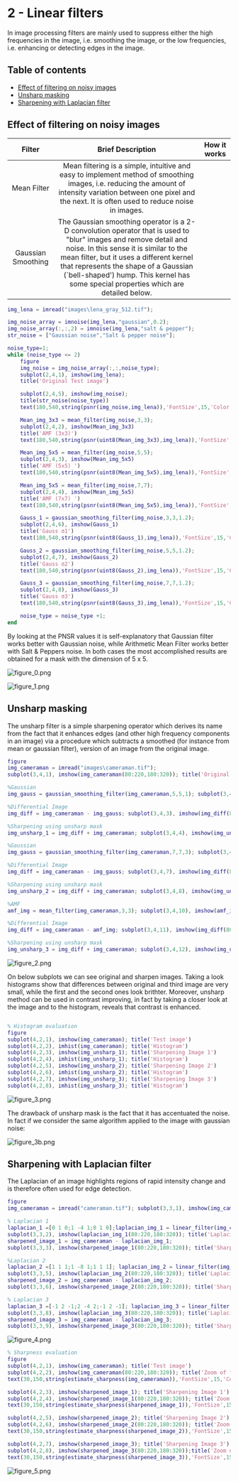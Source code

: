 # 2 - Linear filters
In image processing filters are mainly used to suppress either the high frequencies in the image, i.e. smoothing the image, or the low frequencies, i.e. enhancing or detecting edges in the image.

## Table of contents
 - [Effect of filtering on noisy images](#effect-of-filtering-on-noisy-images)
 - [Unsharp masking](#unsharp-masking)
 - [Sharpening with Laplacian filter](#sharpening-with-laplacian-filter)
  
## Effect of filtering on noisy images

|       Filter       |                                                                                                                                                            Brief Description                                                                                                                                                            | How it works |
|:------------------:|:---------------------------------------------------------------------------------------------------------------------------------------------------------------------------------------------------------------------------------------------------------------------------------------------------------------------------------------:|:------------:|
|     Mean Filter    |                                                           Mean filtering is a simple, intuitive and easy to implement method of smoothing images, i.e. reducing the amount of intensity variation between one pixel and the next. It is often used to reduce noise in images.                                                           |              |
| Gaussian Smoothing | The Gaussian smoothing operator is a 2-D convolution operator that is used to "blur" images and remove detail and noise. In this sense it is similar to the mean filter, but it uses a different kernel that represents the shape of a Gaussian (`bell-shaped') hump. This kernel has some special properties which are detailed below. |              |

```Matlab
img_lena = imread("images\lena_gray_512.tif");

img_noise_array = imnoise(img_lena,"gaussian",0.2);
img_noise_array(:,:,2) = imnoise(img_lena,"salt & pepper");
str_noise = ["Gaussian noise","Salt & pepper noise"];

noise_type=1;
while (noise_type <= 2)
    figure
    img_noise = img_noise_array(:,:,noise_type);
    subplot(2,4,1), imshow(img_lena);
    title('Original Test image')

    subplot(2,4,5), imshow(img_noise);
    title(str_noise(noise_type))
    text(180,540,string(psnr(img_noise,img_lena)),'FontSize',15,'Color','r');

    Mean_img_3x3 = mean_filter(img_noise,3,3);
    subplot(2,4,2), imshow(Mean_img_3x3)
    title('AMF (3x3)')
    text(180,540,string(psnr(uint8(Mean_img_3x3),img_lena)),'FontSize',15,'Color','r');

    Mean_img_5x5 = mean_filter(img_noise,5,5);
    subplot(2,4,3), imshow(Mean_img_5x5)
    title('AMF (5x5) ')
    text(180,540,string(psnr(uint8(Mean_img_5x5),img_lena)),'FontSize',15,'Color','r');

    Mean_img_5x5 = mean_filter(img_noise,7,7);
    subplot(2,4,4), imshow(Mean_img_5x5)
    title('AMF (7x7) ')
    text(180,540,string(psnr(uint8(Mean_img_5x5),img_lena)),'FontSize',15,'Color','r');

    Gauss_1 = gaussian_smoothing_filter(img_noise,3,3,1.2);
    subplot(2,4,6), imshow(Gauss_1)
    title('Gauss σ1')
    text(180,540,string(psnr(uint8(Gauss_1),img_lena)),'FontSize',15,'Color','r');

    Gauss_2 = gaussian_smoothing_filter(img_noise,5,5,1.2);
    subplot(2,4,7), imshow(Gauss_2)
    title('Gauss σ2')
    text(180,540,string(psnr(uint8(Gauss_2),img_lena)),'FontSize',15,'Color','r');

    Gauss_3 = gaussian_smoothing_filter(img_noise,7,7,1.2);
    subplot(2,4,8), imshow(Gauss_3)
    title('Gauss σ3')
    text(180,540,string(psnr(uint8(Gauss_3),img_lena)),'FontSize',15,'Color','r');

    noise_type = noise_type +1;
end
```

By looking at the PNSR values it is self-explanatory that Gaussian filter works better with Gaussian noise, while Arithmetic Mean Filter works better with Salt & Peppers noise. In both cases the most accomplished results are obtained for a mask with the dimension of 5 x 5. 

![figure_0.png](README_images/figure_0.png)

![figure_1.png](README_images/figure_1.png)

## Unsharp masking
The unsharp filter is a simple sharpening operator which derives its name from the fact that it enhances edges (and other high frequency components in an image) via a procedure which subtracts a smoothed (for instance from mean or gaussian filter), version of an image from the original image.

```Matlab
figure
img_cameraman = imread("images\cameraman.tif");
subplot(3,4,1), imshow(img_cameraman(80:220,180:320)); title('Original Image')

%Gaussian 
img_gauss = gaussian_smoothing_filter(img_cameraman,5,5,1); subplot(3,4,2),imshow(img_gauss(80:220,180:320)); title('Gauss Filter')

%Differential Image
img_diff = img_cameraman - img_gauss; subplot(3,4,3), imshow(img_diff(80:220,180:320)); title('Differential Image')

%Sharpening using unsharp mask
img_unsharp_1 = img_diff + img_cameraman; subplot(3,4,4), imshow(img_unsharp_1(80:220,180:320)); title('Unsharp mask')

%Gaussian 
img_gauss = gaussian_smoothing_filter(img_cameraman,7,7,3); subplot(3,4,6),imshow(img_gauss(80:220,180:320)); title('Gauss Filter')

%Differential Image
img_diff = img_cameraman - img_gauss; subplot(3,4,7), imshow(img_diff(80:220,180:320)); title('Differential Image')

%Sharpening using unsharp mask
img_unsharp_2 = img_diff + img_cameraman; subplot(3,4,8), imshow(img_unsharp_2(80:220,180:320)); title('Unsharp mask')

%AMF
amf_img = mean_filter(img_cameraman,3,3); subplot(3,4,10), imshow(amf_img(80:220,180:320)); title('AMF Filter')

%Differential Image
img_diff = img_cameraman - amf_img; subplot(3,4,11), imshow(img_diff(80:220,180:320)); title('Differential Image')

%Sharpening using unsharp mask
img_unsharp_3 = img_diff + img_cameraman; subplot(3,4,12), imshow(img_unsharp_3(80:220,180:320)); title('Unsharp mask')
```

![figure_2.png](README_images/figure_2.png)

On below subplots we can see original and sharpen images. Taking a look histograms show that differences between original and third  image are very small, while the first and the second ones look brithter. Moreover, unsharp method can be used in contrast improving, in fact by taking a closer look at the image and to the histogram, reveals that contrast is enhanced. 


```Matlab

% Histogram evaluation
figure
subplot(4,2,1), imshow(img_cameraman); title('Test image')
subplot(4,2,2), imhist(img_cameraman); title('Histogram')
subplot(4,2,3), imshow(img_unsharp_1); title('Sharpening Image 1')
subplot(4,2,4), imhist(img_unsharp_1); title('Histogram')
subplot(4,2,5), imshow(img_unsharp_2); title('Sharpening Image 2')
subplot(4,2,6), imhist(img_unsharp_2); title('Histogram')
subplot(4,2,7), imshow(img_unsharp_3); title('Sharpening Image 3')
subplot(4,2,8), imhist(img_unsharp_3); title('Histogram')
```

![figure_3.png](README_images/figure_3.png)

The drawback of unsharp mask is the fact that it has accentuated the noise. In fact if we consider the same algorithm applied to the image with gaussian noise:

![figure_3b.png](README_images/figure_3b.png)



## Sharpening with Laplacian filter
The Laplacian of an image highlights regions of rapid intensity change and is therefore often used for edge detection. 

```Matlab
figure
img_cameraman = imread("cameraman.tif"); subplot(3,3,1), imshow(img_cameraman(80:220,180:320)); title('Input Image')

% Laplacian 1
laplacian_1 =[0 1 0;1 -4 1;0 1 0];laplacian_img_1 = linear_filter(img_cameraman ,laplacian_1);
subplot(3,3,2), imshow(laplacian_img_1(80:220,180:320)); title('Laplacian Filter')
sharpened_image_1 = img_cameraman - laplacian_img_1;
subplot(3,3,3), imshow(sharpened_image_1(80:220,180:320)); title('Sharpened Image')

%Laplacian 2
laplacian_2 =[1 1 1;1 -8 1;1 1 1]; laplacian_img_2 = linear_filter(img_cameraman ,laplacian_2);
subplot(3,3,5), imshow(laplacian_img_2(80:220,180:320)); title('Laplacian Filter')
sharpened_image_2 = img_cameraman - laplacian_img_2;
subplot(3,3,6), imshow(sharpened_image_2(80:220,180:320)); title('Sharpened Image')

% Laplacian 3
laplacian_3 =[-1 2 -1;2 -4 2;-1 2 -1]; laplacian_img_3 = linear_filter(img_cameraman ,laplacian_3);
subplot(3,3,8), imshow(laplacian_img_3(80:220,180:320)); title('Laplacian Filter')
sharpened_image_3 = img_cameraman - laplacian_img_3;
subplot(3,3,9), imshow(sharpened_image_3(80:220,180:320)); title('Sharpened Image')
```

![figure_4.png](README_images/figure_4.png)



```Matlab
% Sharpness evaluation
figure
subplot(4,2,1), imshow(img_cameraman); title('Test image')
subplot(4,2,2), imshow(img_cameraman(80:220,180:320)); title('Zoom of test image');
text(30,150,string(estimate_sharpness(img_cameraman)),'FontSize',15,'Color','r');

subplot(4,2,3), imshow(sharpened_image_1); title('Sharpening Image 1')
subplot(4,2,4), imshow(sharpened_image_1(80:220,180:320)); title('Zoom of Sharpening Image 1')
text(30,150,string(estimate_sharpness(sharpened_image_1)),'FontSize',15,'Color','r');

subplot(4,2,5), imshow(sharpened_image_2); title('Sharpening Image 2')
subplot(4,2,6), imshow(sharpened_image_2(80:220,180:320)); title('Zoom of Sharpening Image 2')
text(30,150,string(estimate_sharpness(sharpened_image_2)),'FontSize',15,'Color','r');

subplot(4,2,7), imshow(sharpened_image_3); title('Sharpening Image 3')
subplot(4,2,8), imshow(sharpened_image_3(80:220,180:320));title('Zoom of Sharpening Image 3')
text(30,150,string(estimate_sharpness(sharpened_image_3)),'FontSize',15,'Color','r');
```

![figure_5.png](README_images/figure_5.png)


